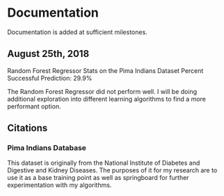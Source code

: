 # Documentation
Documentation is added at sufficient milestones.

## August 25th, 2018
Random Forest Regressor Stats on the Pima Indians Dataset
Percent Successful Prediction: 29.9%

The Random Forest Regressor did not perform well. I will be doing additional exploration into
different learning algorithms to find a more performant option.

## Citations
### Pima Indians Database
This dataset is originally from the National Institute of Diabetes and Digestive and Kidney Diseases.
The purposes of it for my research are to use it as a base training point as well as springboard for further
experimentation with my algorithms.
